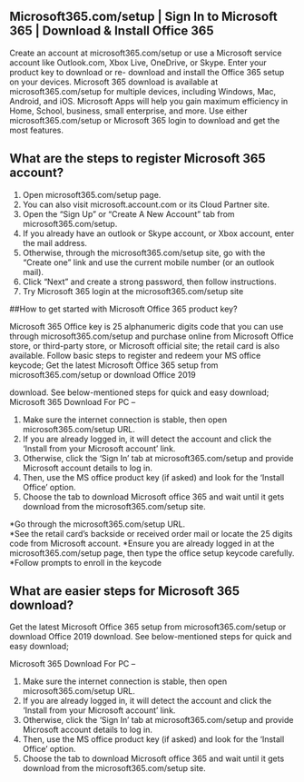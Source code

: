 ## Microsoft365.com/setup | Sign In to Microsoft 365 | Download & Install Office 365


Create an account at microsoft365.com/setup or use a Microsoft service account like 
Outlook.com, Xbox Live, OneDrive, or Skype. Enter your product key to download or re-
download and install the Office 365 setup on your devices. Microsoft 365 download is available 
at microsoft365.com/setup for multiple devices, including Windows, Mac, Android, and iOS. 
Microsoft Apps will help you gain maximum efficiency in Home, School, business, small 
enterprise, and more. Use either microsoft365.com/setup or Microsoft 365 login to download and
get the most features.
## What are the steps to register Microsoft 365 account?
1. Open microsoft365.com/setup page.
2. You can also visit microsoft.account.com or its Cloud Partner site.
3. Open the “Sign Up” or “Create A New Account” tab from microsoft365.com/setup. 
4. If you already have an outlook or Skype account, or Xbox account, enter the mail address.
5. Otherwise, through the microsoft365.com/setup site, go with the “Create one” link and use the current mobile number (or an outlook mail).
6. Click “Next” and create a strong password, then follow instructions.
7. Try Microsoft 365 login at the microsoft365.com/setup site

##How to get started with Microsoft Office 365 product key?

Microsoft 365 Office key is 25 alphanumeric digits code that you can use through 
microsoft365.com/setup and purchase online from Microsoft Office store, or third-party store, or 
Microsoft official site; the retail card is also available. Follow basic steps to register and redeem 
your MS office keycode; Get the latest Microsoft Office 365 setup from microsoft365.com/setup or download Office 2019


download. See below-mentioned steps for quick and easy download;
Microsoft 365 Download For PC –
1. Make sure the internet connection is stable, then open 
microsoft365.com/setup URL.
2. If you are already logged in, it will detect the account and click the ‘Install 
from your Microsoft account’ link.
3. Otherwise, click the ‘Sign In’ tab at microsoft365.com/setup and provide 
Microsoft account details to log in.
4. Then, use the MS office product key (if asked) and look for the ‘Install Office’ 
option.
5. Choose the tab to download Microsoft office 365 and wait until it gets 
download from the microsoft365.com/setup site.

*Go through the microsoft365.com/setup URL.  
*See the retail card’s backside or received order mail or locate the 25 digits code from Microsoft account.
*Ensure you are already logged in at the microsoft365.com/setup page, then type the office setup keycode carefully.
*Follow prompts to enroll in the keycode

## What are easier steps for Microsoft 365 download?
Get the latest Microsoft Office 365 setup from microsoft365.com/setup or download Office 2019
download. See below-mentioned steps for quick and easy download;

Microsoft 365 Download For PC –
1. Make sure the internet connection is stable, then open microsoft365.com/setup URL.
2. If you are already logged in, it will detect the account and click the ‘Install from your Microsoft account’ link.
3. Otherwise, click the ‘Sign In’ tab at microsoft365.com/setup and provide Microsoft account details to log in.
4. Then, use the MS office product key (if asked) and look for the ‘Install Office’ option.
5. Choose the tab to download Microsoft office 365 and wait until it gets download from the microsoft365.com/setup site.

